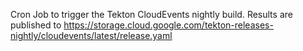 Cron Job to trigger the Tekton CloudEvents nightly build.
Results are published to https://storage.cloud.google.com/tekton-releases-nightly/cloudevents/latest/release.yaml
